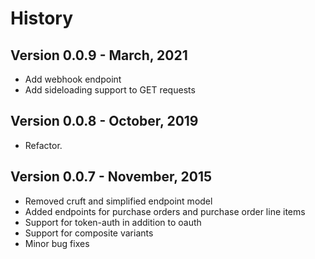 # History

## Version 0.0.9 - March, 2021

- Add webhook endpoint
- Add sideloading support to GET requests

## Version 0.0.8 - October, 2019

- Refactor.

## Version 0.0.7 - November, 2015

- Removed cruft and simplified endpoint model
- Added endpoints for purchase orders and purchase order line items
- Support for token-auth in addition to oauth
- Support for composite variants
- Minor bug fixes
